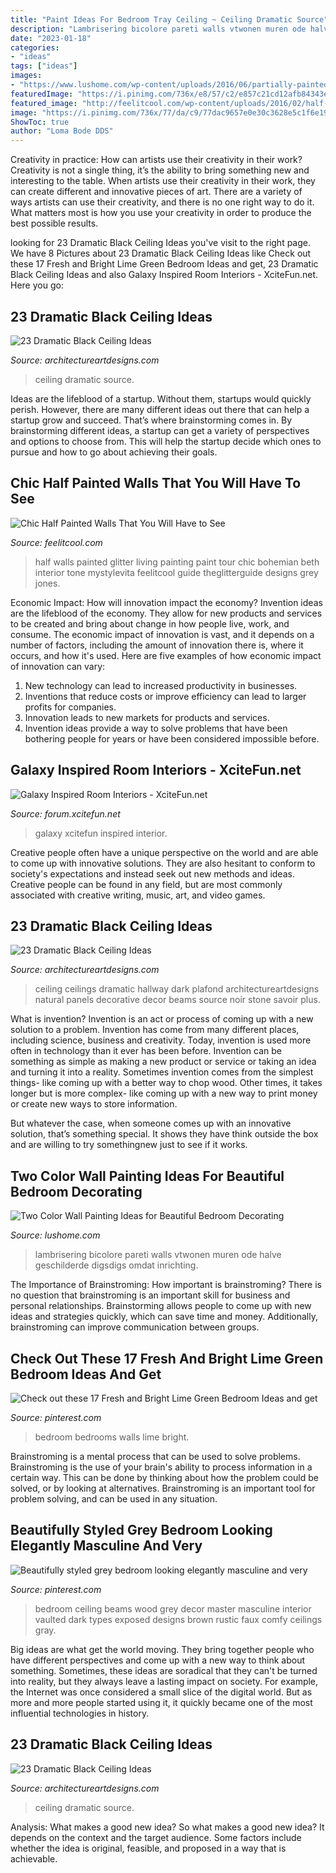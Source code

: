 ```yaml
---
title: "Paint Ideas For Bedroom Tray Ceiling ~ Ceiling Dramatic Source"
description: "Lambrisering bicolore pareti walls vtwonen muren ode halve geschilderde digsdigs omdat inrichting"
date: "2023-01-18"
categories:
- "ideas"
tags: ["ideas"]
images:
- "https://www.lushome.com/wp-content/uploads/2016/06/partially-painted-walls-bedroom-decorating-ideas-13.jpg"
featuredImage: "https://i.pinimg.com/736x/e8/57/c2/e857c21cd12afb84343e7da1d866e5bd--faux-wood-beams-vaulted-vaulted-ceilings-with-beams.jpg?b=t"
featured_image: "http://feelitcool.com/wp-content/uploads/2016/02/half-paited-walls-interior.jpg"
image: "https://i.pinimg.com/736x/77/da/c9/77dac9657e0e30c3628e5c1f6e194d0e--sage-green-bedroom-green-bedroom-design.jpg"
ShowToc: true
author: "Loma Bode DDS"
---
```



Creativity in practice: How can artists use their creativity in their work?
Creativity is not a single thing, it’s the ability to bring something new and interesting to the table. When artists use their creativity in their work, they can create different and innovative pieces of art. There are a variety of ways artists can use their creativity, and there is no one right way to do it. What matters most is how you use your creativity in order to produce the best possible results.

	

		
looking for 23 Dramatic Black Ceiling Ideas you've visit to the right page. We have 8 Pictures about 23 Dramatic Black Ceiling Ideas like Check out these 17 Fresh and Bright Lime Green Bedroom Ideas and get, 23 Dramatic Black Ceiling Ideas and also Galaxy Inspired Room Interiors - XciteFun.net. Here you go:
		
    
## 23 Dramatic Black Ceiling Ideas

<img loading=lazy src="https://www.architectureartdesigns.com/wp-content/uploads/2013/11/1017-630x472.jpg" onerror="this.onerror=null;this.src='https://tse4.mm.bing.net/th?id=OIP.Gjon7UHdTXPRpd7eauXdxgHaFj&amp;pid=15.1';" alt="23 Dramatic Black Ceiling Ideas">

_Source: architectureartdesigns.com_

>ceiling dramatic source. 

	

Ideas are the lifeblood of a startup. Without them, startups would quickly perish. However, there are many different ideas out there that can help a startup grow and succeed. That’s where brainstorming comes in. By brainstorming different ideas, a startup can get a variety of perspectives and options to choose from. This will help the startup decide which ones to pursue and how to go about achieving their goals.

    
## Chic Half Painted Walls That You Will Have To See

<img loading=lazy src="http://feelitcool.com/wp-content/uploads/2016/02/half-paited-walls-interior.jpg" onerror="this.onerror=null;this.src='https://tse4.mm.bing.net/th?id=OIP.gfnJ67oh57cAmynq5muSGAHaLG&amp;pid=15.1';" alt="Chic Half Painted Walls That You Will Have to See">

_Source: feelitcool.com_

>half walls painted glitter living painting paint tour chic bohemian beth interior tone mystylevita feelitcool guide theglitterguide designs grey jones. 

	

Economic Impact: How will innovation impact the economy?
Invention ideas are the lifeblood of the economy. They allow for new products and services to be created and bring about change in how people live, work, and consume. The economic impact of innovation is vast, and it depends on a number of factors, including the amount of innovation there is, where it occurs, and how it's used. Here are five examples of how economic impact of innovation can vary: 
1. New technology can lead to increased productivity in businesses. 
2. Inventions that reduce costs or improve efficiency can lead to larger profits for companies. 
3. Innovation leads to new markets for products and services. 
4. Invention ideas provide a way to solve problems that have been bothering people for years or have been considered impossible before. 

    
## Galaxy Inspired Room Interiors - XciteFun.net

<img loading=lazy src="https://img.xcitefun.net/users/2015/07/383552,xcitefun-galaxy-interior-2.jpg" onerror="this.onerror=null;this.src='https://tse3.mm.bing.net/th?id=OIP.V6A8JaOqinxGgX7h7-hvzAHaE-&amp;pid=15.1';" alt="Galaxy Inspired Room Interiors - XciteFun.net">

_Source: forum.xcitefun.net_

>galaxy xcitefun inspired interior. 

	

Creative people often have a unique perspective on the world and are able to come up with innovative solutions. They are also hesitant to conform to society's expectations and instead seek out new methods and ideas. Creative people can be found in any field, but are most commonly associated with creative writing, music, art, and video games.

    
## 23 Dramatic Black Ceiling Ideas

<img loading=lazy src="https://www.architectureartdesigns.com/wp-content/uploads/2013/11/260.jpg" onerror="this.onerror=null;this.src='https://tse2.mm.bing.net/th?id=OIP.TNMM8-nYIVrGsGMkxI1NGwAAAA&amp;pid=15.1';" alt="23 Dramatic Black Ceiling Ideas">

_Source: architectureartdesigns.com_

>ceiling ceilings dramatic hallway dark plafond architectureartdesigns natural panels decorative decor beams source noir stone savoir plus. 

	

What is invention?
Invention is an act or process of coming up with a new solution to a problem. Invention has come from many different places, including science, business and creativity. Today, invention is used more often in technology than it ever has been before. 
Invention can be something as simple as making a new product or service or taking an idea and turning it into a reality. Sometimes invention comes from the simplest things- like coming up with a better way to chop wood. Other times, it takes longer but is more complex- like coming up with a new way to print money or create new ways to store information. 

But whatever the case, when someone comes up with an innovative solution, that’s something special. It shows they have think outside the box and are willing to try somethingnew just to see if it works.

    
## Two Color Wall Painting Ideas For Beautiful Bedroom Decorating

<img loading=lazy src="https://www.lushome.com/wp-content/uploads/2016/06/partially-painted-walls-bedroom-decorating-ideas-13.jpg" onerror="this.onerror=null;this.src='https://tse4.mm.bing.net/th?id=OIP.78wbBM5mT7rh3Kn8Q8qvJAHaJ3&amp;pid=15.1';" alt="Two Color Wall Painting Ideas for Beautiful Bedroom Decorating">

_Source: lushome.com_

>lambrisering bicolore pareti walls vtwonen muren ode halve geschilderde digsdigs omdat inrichting. 

	

The Importance of Brainstroming: How important is brainstroming?
There is no question that brainstroming is an important skill for business and personal relationships. Brainstorming allows people to come up with new ideas and strategies quickly, which can save time and money. Additionally, brainstroming can improve communication between groups.

    
## Check Out These 17 Fresh And Bright Lime Green Bedroom Ideas And Get

<img loading=lazy src="https://i.pinimg.com/736x/77/da/c9/77dac9657e0e30c3628e5c1f6e194d0e--sage-green-bedroom-green-bedroom-design.jpg" onerror="this.onerror=null;this.src='https://tse2.mm.bing.net/th?id=OIP.-arsEhWNDb0MOvhBa1X1RAHaJ4&amp;pid=15.1';" alt="Check out these 17 Fresh and Bright Lime Green Bedroom Ideas and get">

_Source: pinterest.com_

>bedroom bedrooms walls lime bright. 

	

Brainstroming is a mental process that can be used to solve problems. Brainstroming is the use of your brain's ability to process information in a certain way. This can be done by thinking about how the problem could be solved, or by looking at alternatives. Brainstroming is an important tool for problem solving, and can be used in any situation.

    
## Beautifully Styled Grey Bedroom Looking Elegantly Masculine And Very

<img loading=lazy src="https://i.pinimg.com/736x/e8/57/c2/e857c21cd12afb84343e7da1d866e5bd--faux-wood-beams-vaulted-vaulted-ceilings-with-beams.jpg?b=t" onerror="this.onerror=null;this.src='https://tse1.mm.bing.net/th?id=OIP.tshWi6GhGdIGsm4vYWPuPgHaLI&amp;pid=15.1';" alt="Beautifully styled grey bedroom looking elegantly masculine and very">

_Source: pinterest.com_

>bedroom ceiling beams wood grey decor master masculine interior vaulted dark types exposed designs brown rustic faux comfy ceilings gray. 

	

Big ideas are what get the world moving. They bring together people who have different perspectives and come up with a new way to think about something. Sometimes, these ideas are soradical that they can't be turned into reality, but they always leave a lasting impact on society. For example, the Internet was once considered a small slice of the digital world. But as more and more people started using it, it quickly became one of the most influential technologies in history.

    
## 23 Dramatic Black Ceiling Ideas

<img loading=lazy src="https://www.architectureartdesigns.com/wp-content/uploads/2013/11/1617-630x472.jpg" onerror="this.onerror=null;this.src='https://tse2.mm.bing.net/th?id=OIP.ubrSN3hIQDQyrDjM7RazugHaFj&amp;pid=15.1';" alt="23 Dramatic Black Ceiling Ideas">

_Source: architectureartdesigns.com_

>ceiling dramatic source. 

	

Analysis: What makes a good new idea?
So what makes a good new idea? It depends on the context and the target audience. Some factors include whether the idea is original, feasible, and proposed in a way that is achievable.


